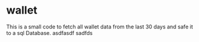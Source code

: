 # wallet
This is a small code to fetch all wallet data from the last 30 days and safe it to a sql Database.
asdfasdf
sadfds

